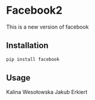 # Facebook2

This is a new version of facebook

## Installation


```bash
pip install facebook
```

## Usage
Kalina Wesołowska
Jakub Erkiert
